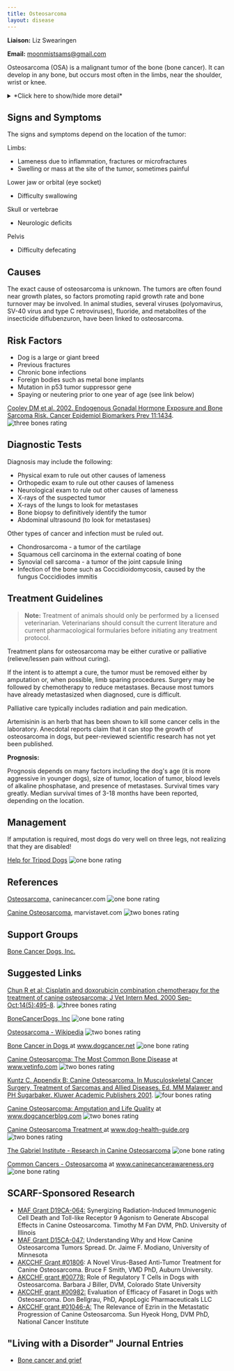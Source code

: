 ```yaml
---
title: Osteosarcoma
layout: disease
---
```


**Liaison:** Liz Swearingen

**Email:** [moonmistsams@gmail.com](mailto:moonmistsams@gmail.com)

Osteosarcoma (OSA) is a malignant tumor of the bone (bone cancer). It can develop in any bone, but occurs most often in the limbs, near the shoulder, wrist or knee.

<details>
<summary>*Click here to show/hide more detail*</summary>
Osteosarcoma (OSA) is the most common malignant bone tumor in dogs, but only accounts for 5% of canine tumors.  It can develop in any bone, but 75-85% of canine osteosarcomas occur in the limbs (appendicular osteosarcoma).   It is most common in large and giant breeds, developing at middle age or beyond, but it can occur at any age.

Osteosarcoma is painful and frequently causes lameness. It starts within the bone and destroys the bone from the inside out as it grows. Swelling may also be seen as the tumor grows and replaces normal bone with tumorous bone. The tumorous bone is weaker than healthy bone and can break easily (pathologic fracture) - this type of break will not heal.

Osteosarcoma is aggressive and highly metastatic, most osteosarcomas have already metastasized to the lungs or other bones when diagnosed.

</details>

## Signs and Symptoms

The signs and symptoms depend on the location of the tumor:

Limbs:

- Lameness due to inflammation, fractures or microfractures
- Swelling or mass at the site of the tumor, sometimes painful

Lower jaw or orbital (eye socket)

- Difficulty swallowing

Skull or vertebrae

- Neurologic deficits

Pelvis

- Difficulty defecating

## Causes

The exact cause of osteosarcoma is unknown. The tumors are often found near growth plates, so factors promoting rapid growth rate and bone turnover may be involved. In animal studies, several viruses (polyomavirus, SV-40 virus and type C retroviruses), fluoride, and metabolites of the insecticide diflubenzuron, have been linked to osteosarcoma.

## Risk Factors

- Dog is a large or giant breed
- Previous fractures
- Chronic bone infections
- Foreign bodies such as metal bone implants
- Mutation in p53 tumor suppressor gene
- Spaying or neutering prior to one year of age (see link below)

[Cooley DM et al. 2002. Endogenous Gonadal Hormone Exposure and Bone Sarcoma Risk. Cancer Epidemiol Biomarkers Prev 11:1434](https://aacrjournals.org/cebp/article/11/11/1434/166639/Endogenous-Gonadal-Hormone-Exposure-and-Bone). ![three bones
rating](/img/3-bones.gif)

## Diagnostic Tests

Diagnosis may include the following:

- Physical exam to rule out other causes of lameness
- Orthopedic exam to rule out other causes of lameness
- Neurological exam to rule out other causes of lameness
- X-rays of the suspected tumor
- X-rays of the lungs to look for metastases
- Bone biopsy to definitively identify the tumor
- Abdominal ultrasound (to look for metastases)

Other types of cancer and infection must be ruled out.

- Chondrosarcoma - a tumor of the cartilage
- Squamous cell carcinoma in the external coating of bone
- Synovial cell sarcoma - a tumor of the joint capsule lining
- Infection of the bone such as Coccidioidomycosis, caused by the fungus Coccidiodes immitis

## Treatment Guidelines

> **Note:** Treatment of animals should only be performed by a licensed veterinarian. Veterinarians should consult the current literature and current pharmacological formularies before initiating any treatment protocol.

Treatment plans for osteosarcoma may be either curative or palliative (relieve/lessen pain without curing).

If the intent is to attempt a cure, the tumor must be removed either by amputation or, when possible, limb sparing procedures. Surgery may be followed by chemotherapy to reduce metastases. Because most tumors have already metastasized when diagnosed, cure is difficult.

Palliative care typically includes radiation and pain medication.

Artemisinin is an herb that has been shown to kill some cancer cells in the laboratory. Anecdotal reports claim that it can stop the growth of osteosarcoma in dogs, but peer-reviewed scientific research has not yet been published.

**Prognosis:**

Prognosis depends on many factors including the dog's age (it is more aggressive in younger dogs), size of tumor, location of tumor, blood levels of alkaline phosphatase, and presence of metastases. Survival times vary greatly. Median survival times of 3-18 months have been reported, depending on the location.

## Management

If amputation is required, most dogs do very well on three legs, not realizing that they are disabled!

[Help for Tripod Dogs](http://tripawds.com/) ![one
bone
rating](/img/1-bone.gif)

## References

[Osteosarcoma,](http://web.archive.org/web/20160327102327/http://caninecancer.com/Osteosarcoma.html) caninecancer.com ![one bone
rating](/img/1-bone.gif)

[Canine Osteosarcoma](http://www.marvistavet.com/osteosarcoma.pml), marvistavet.com ![two bones
rating](/img/2-bones.gif)

## Support Groups

[Bone Cancer Dogs, Inc.](http://www.bonecancerdogs.org/)

## Suggested Links

[Chun R et al: Cisplatin and doxorubicin combination chemotherapy for the treatment of canine osteosarcoma: J Vet Intern Med. 2000 Sep-Oct;14(5):495-8](http://www.ncbi.nlm.nih.gov/pubmed/11012111). ![three bones
rating](/img/3-bones.gif)

[BoneCancerDogs, Inc](http://www.bonecancerdogs.org/) ![one bone
rating](/img/1-bone.gif)

[Osteosarcoma - Wikipedia](http://en.wikipedia.org/wiki/Osteosarcoma) ![two bones
rating](/img/2-bones.gif)

[Bone Cancer in Dogs ](https://dogcancer.net/how-it-helps/bone-cancer-in-dogs/) at www.dogcancer.net ![one bone rating](/img/1-bone.gif)

[Canine Osteosarcoma: The Most Common Bone Disease](http://www.vetinfo.com/canine-osteosarcoma.html) at www.vetinfo.com ![two bones
rating](/img/2-bones.gif)

[Kuntz C. Appendix B: Canine Osteosarcoma. In Musculoskeletal Cancer Surgery, Treatment of Sarcomas and Allied Diseases. Ed. MM Malawer and PH Sugarbaker. Kluwer Academic Publishers 2001](http://www.sarcoma.org/publications/mcs/ch38.pdf). ![four bones
rating](/img/4-bones.gif)

[Canine Osteosarcoma: Amputation and Life Quality](https://www.dogcancerblog.com/video/amputation-for-dogs-with-osteosarcoma-cancer/) at www.dogcancerblog.com ![two bones
rating](/img/2-bones.gif)

[Canine Osteosarcoma Treatment ](http://www.dog-health-guide.org/canineosteosarcomatreatment.html) at www.dog-health-guide.org ![two bones
rating](/img/2-bones.gif)

[The Gabriel Institute - Research in Canine Osteosarcoma](http://www.gabrielinstitute.org/) ![one bone
rating](/img/1-bone.gif)

[Common Cancers - Osteosarcoma](http://web.archive.org/web/20211204104116/https://caninecancerawareness.org/canine-cancer-diagnosis/osteosarcoma) at www.caninecancerawareness.org ![one bone
rating](/img/1-bone.gif)

## SCARF-Sponsored Research

- [MAF Grant D19CA-064:](/research/morris-d19ca-064/) Synergizing Radiation-Induced Immunogenic Cell Death and Toll-like Receptor 9 Agonism to Generate Abscopal Effects in Canine Osteosarcoma. Timothy M Fan DVM, PhD. University of Illinois
- [MAF Grant D15CA-047:](/research/current-studies/morris-grant-d15ca-047) Understanding Why and How Canine Osteosarcoma Tumors Spread. Dr. Jaime F. Modiano, University of Minnesota
- [AKCCHF Grant #01806](/research/current-studies/akcchf-grant-01806): A Novel Virus-Based Anti-Tumor Treatment for Canine Osteosarcoma. Bruce F Smith, VMD PhD, Auburn University.
- [AKCCHF grant #00778:](/research/current-studies/akcchf-grant-00778) Role of Regulatory T Cells in Dogs with Osteosarcoma. Barbara J Biller, DVM, Colorado State University
- [AKCCHF grant #00982:](/research/current-studies/akcchf-grant-00982) Evaluation of Efficacy of Fasaret in Dogs with Osteosarcoma. Don Bellgrau, PhD, ApopLogic Pharmaceuticals LLC
- [AKCCHF grant #01046-A:](/research/current-studies/akcchf-grant-01046-a) The Relevance of Ezrin in the Metastatic Progression of Canine Osteosarcoma. Sun Hyeok Hong, DVM PhD, National Cancer Institute

## "Living with a Disorder" Journal Entries

- [Bone cancer and grief](/diseases/osteosarcoma-bone-cancer-and-grief)
